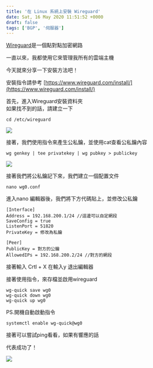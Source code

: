 ```yaml
---
title: '在 Linux 系統上安裝 Wireguard'
date: Sat, 16 May 2020 11:51:52 +0000
draft: false
tags: ['BGP', '伺服器']
---
```


[Wireguard](https://wireguard.com)是一個點對點加密網路

一直以來，我都使用它來管理我所有的雲端主機

今天就來分享一下安裝方法吧！

安裝指令請參考 [https://www.wireguard.com/install/](https://www.wireguard.com/install/)

首先，進入Wireguard安裝資料夾  
如果找不到的話，請建立一下

```
cd /etc/wireguard
```

![](https://static.yiy.tw/media/blog/2020051611394599.png)

接著，我們使用指令來產生公私鑰，並使用cat查看公私鑰內容

```
wg genkey | tee privatekey | wg pubkey > publickey
```

![](https://static.yiy.tw/media/blog/2020051611445527.png)

接著我們將公私鑰記下來，我們建立一個配置文件

```
nano wg0.conf
```

進入nano 編輯器後，我們將下方代碼貼上，並修改公私鑰

```
[Interface]
Address = 192.168.200.1/24 //這邊可以自定網段
SaveConfig = true
ListenPort = 51820
PrivateKey = 修改為私鑰

[Peer]
PublicKey = 對方的公鑰
AllowedIPs = 192.168.200.2/24 //對方的網段
```

接著輸入 Crtl + X 在輸入y 退出編輯器

接著使用指令，來存檔並啟用wireguard

```
wg-quick save wg0
wg-quick down wg0
wg-quick up wg0
```

PS.開機自動啟動指令

```
systemctl enable wg-quick@wg0
```

接著可以嘗試ping看看，如果有響應的話

代表成功了！

![](https://static.yiy.tw/media/blog/2020051612102187.png)